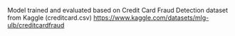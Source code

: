 Model trained and evaluated based on Credit Card Fraud Detection dataset from Kaggle (creditcard.csv) https://www.kaggle.com/datasets/mlg-ulb/creditcardfraud
